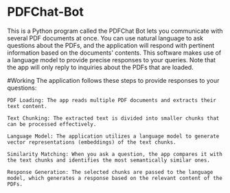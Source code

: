# PDFChat-Bot

This is a Python program called the PDFChat Bot lets you communicate with several PDF documents at once. You can use natural language to ask questions about the PDFs, and the application will respond with pertinent information based on the documents' contents. This software makes use of a language model to provide precise responses to your queries. Note that the app will only reply to inquiries about the PDFs that are loaded.

#Working
The application follows these steps to provide responses to your questions:

    PDF Loading: The app reads multiple PDF documents and extracts their text content.

    Text Chunking: The extracted text is divided into smaller chunks that can be processed effectively.

    Language Model: The application utilizes a language model to generate vector representations (embeddings) of the text chunks.

    Similarity Matching: When you ask a question, the app compares it with the text chunks and identifies the most semantically similar ones.

    Response Generation: The selected chunks are passed to the language model, which generates a response based on the relevant content of the PDFs.

